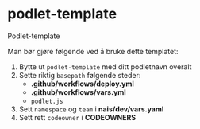 # podlet-template

Podlet-template

Man bør gjøre følgende ved å bruke dette templatet:
1. Bytte ut `podlet-template` med ditt podletnavn overalt
2. Sette riktig `basepath` følgende steder:
    - **.github/workflows/deploy.yml**
    - **.github/workflows/vars.yml**
    - `podlet.js`
3. Sett `namespace` og `team` i **nais/dev/vars.yaml**
4. Sett rett `codeowner` i **CODEOWNERS**
